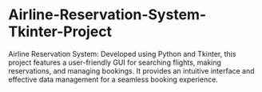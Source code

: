 # Airline-Reservation-System-Tkinter-Project
Airline Reservation System: Developed using Python and Tkinter, this project features a user-friendly GUI for searching flights, making reservations, and managing bookings. It provides an intuitive interface and effective data management for a seamless booking experience.
